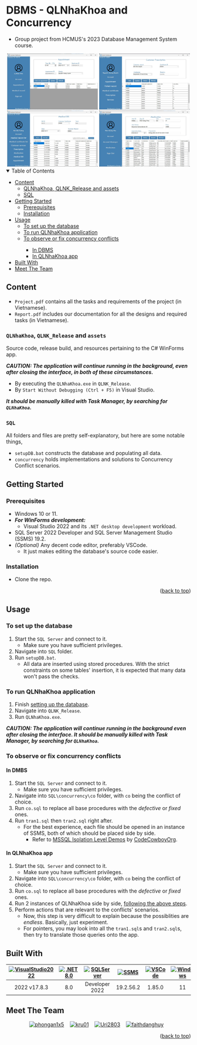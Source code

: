 <a name="readme-top"></a>

# DBMS - QLNhaKhoa and Concurrency

-   Group project from HCMUS's 2023 Database Management System course.

<div align="center">
  <img alt="Patient" src="READMEsrc/patient.jpg" width="49%" height="auto">
  <img alt="Dentist" src="READMEsrc/dentist.jpg" width="49%" height="auto">
</div>
<div align="center">
  <img alt="Employee" src="READMEsrc/empl.jpg" width="49%" height="auto">
  <img alt="Admin" src="READMEsrc/admin.jpg" width="49%" height="auto">
</div>

<details open>
  <summary>Table of Contents</summary>
  <ul>
    <li>
      <a href="#content">Content</a>
      <ul>
        <li><a href="#qlnhakhoa-qlnk_release-and-assets">QLNhaKhoa, QLNK_Release and assets</a></li>
        <li><a href="#sql">SQL</a></li>
      </ul>
    </li>
    <li>
      <a href="#getting-started">Getting Started</a>
      <ul>
        <li><a href="#prerequisites">Prerequisites</a></li>
        <li><a href="#installation">Installation</a></li>
      </ul>
    </li>
    <li>
      <a href="#usage">Usage</a>
      <ul>
        <li><a href="#to-set-up-the-database">To set up the database</a></li>
        <li><a href="#to-run-qlnhakhoa-application">To run QLNhaKhoa application</a></li>
        <li>
          <a href="#to-observe-or-fix-concurrency-conflicts">To observe or fix concurrency conflicts</a></li>
          <ul>
            <li><a href="#in-dbms">In DBMS</a></li>
            <li><a href="#in-qlnhakhoa-app">In QLNhaKhoa app</a></li>
          </ul>
      </ul>
    </li>
    <li><a href="#built-with">Built With</a></li>
    <li><a href="#meet-the-team">Meet The Team</a></li>
  </ul>
</details>

## Content

-   `Project.pdf` contains all the tasks and requirements of the project (in Vietnamese).
-   `Report.pdf` includes our documentation for all the designs and required tasks (in Vietnamese).

### `QLNhaKhoa`, `QLNK_Release` and `assets`

Source code, release build, and resources pertaining to the C# WinForms app.

**_CAUTION: The application will continue running in the background, even after closing the interface, in both of these circumstances._**

-   By executing the `QLNhaKhoa.exe` in `QLNK_Release`.
-   By `Start Without Debugging (Ctrl + F5)` in Visual Studio.

**_It should be manually killed with Task Manager, by searching for `QLNhaKhoa`._**

### `SQL`

All folders and files are pretty self-explanatory, but here are some notable things,

-   `setupDB.bat` constructs the database and populating all data.
-   `concurrency` holds implementations and solutions to Concurrency Conflict scenarios.

## Getting Started

### Prerequisites

-   Windows 10 or 11.
-   **_For WinForms development:_**
    -   Visual Studio 2022 and its `.NET desktop development` workload.
-   SQL Server 2022 Developer and SQL Server Management Studio (SSMS) 19.2.
-   _(Optional)_ Any decent code editor, preferably VSCode.
    -   It just makes editing the database's source code easier.

### Installation

-   Clone the repo.

<p align="right">(<a href="#readme-top">back to top</a>)</p>

## Usage

### To set up the database

1. Start the `SQL Server` and connect to it.
    - Make sure you have sufficient privileges.
1. Navigate into `SQL` folder.
1. Run `setupDB.bat`.
    - All data are inserted using stored procedures. With the strict constraints on some tables' insertion, it is expected that many data won't pass the checks.

### To run QLNhaKhoa application

1. Finish [setting up the database](#to-set-up-the-database).
1. Navigate into `QLNK_Release`.
1. Run `QLNhaKhoa.exe`.

**_CAUTION: The application will continue running in the background even after closing the interface. It should be manually killed with Task Manager, by searching for `QLNhaKhoa`._**

### To observe or fix concurrency conflicts

#### In DMBS

1. Start the `SQL Server` and connect to it.
    - Make sure you have sufficient privileges.
1. Navigate into `SQL\concurrency\co` folder, with `co` being the conflict of choice.
1. Run `co.sql` to replace all base procedures with the _defective_ or _fixed_ ones.
1. Run `tran1.sql` then `tran2.sql` right after.
    - For the best experience, each file should be opened in an instance of SSMS, both of which should be placed side by side.
        - Refer to [MSSQL Isolation Level Demos](https://www.youtube.com/playlist?list=PLS2xabqmZjj0YFdhA56XsoM4gN1fmNp8e) by [CodeCowboyOrg](https://www.youtube.com/@CodeCowboyOrg).

#### In QLNhaKhoa app

1. Start the `SQL Server` and connect to it.
    - Make sure you have sufficient privileges.
1. Navigate into `SQL\concurrency\co` folder, with `co` being the conflict of choice.
1. Run `co.sql` to replace all base procedures with the _defective_ or _fixed_ ones.
1. Run 2 instances of QLNhaKhoa side by side, [following the above steps](#to-run-qlnhakhoa-application).
1. Perform actions that are relevant to the conflicts' scenarios.
    - Now, this step is very difficult to explain because the possiblities are _endless_. Basically, just experiment.
    - For pointers, you may look into all the `tran1.sql`s and `tran2.sql`s, then try to translate those queries onto the app.

## Built With

[vsicon]: https://skillicons.dev/icons?i=visualstudio&theme=dark
[vsurl]: https://visualstudio.microsoft.com/vs/
[dotneticon]: https://skillicons.dev/icons?i=dotnet
[dotneturl]: https://dotnet.microsoft.com/en-us/download/dotnet/8.0
[sqlservericon]: https://upload.wikimedia.org/wikipedia/de/thumb/8/8c/Microsoft_SQL_Server_Logo.svg/90px-Microsoft_SQL_Server_Logo.svg.png
[sqlserverurl]: https://www.microsoft.com/en-us/sql-server/sql-server-downloads
[ssmsicon]: https://i.imgur.com/cIfvzqP.png
[ssmsurl]: https://learn.microsoft.com/en-us/sql/ssms/download-sql-server-management-studio-ssms?view=sql-server-ver16
[vscodeicon]: https://skillicons.dev/icons?i=vscode&theme=dark
[vscodeurl]: https://code.visualstudio.com/
[windowsicon]: https://cdn.jsdelivr.net/gh/devicons/devicon/icons/windows8/windows8-original.svg
[windowsurl]: https://www.microsoft.com/en-us/windows/

| [![VisualStudio2022][vsicon]][vsurl] | [![.NET8.0][dotneticon]][dotneturl] | [![SQLServer][sqlservericon]][sqlserverurl] | [![SSMS][ssmsicon]][ssmsurl] | [![VSCode][vscodeicon]][vscodeurl] | [![Windows][windowsicon]][windowsurl] |
| :----------------------------------: | :---------------------------------: | :-----------------------------------------: | :--------------------------: | :--------------------------------: | :-----------------------------------: |
|             2022 v17.8.3             |                 8.0                 |               Developer 2022                |          19.2.56.2           |               1.85.0               |     &nbsp;&nbsp; 11 &nbsp;&nbsp;      |

## Meet The Team

<div align="center">
  <a href="https://github.com/phongan1x5"><img alt="phongan1x5" src="https://github.com/phongan1x5.png" width="60px" height="auto"></a>&nbsp;&nbsp;&nbsp;
  <a href="https://github.com/kru01"><img alt="kru01" src="https://github.com/kru01.png" width="60px" height="auto"></a>&nbsp;&nbsp;&nbsp;
  <a href="https://github.com/Uri2803"><img alt="Uri2803" src="https://github.com/Uri2803.png" width="60px" height="auto"></a>&nbsp;&nbsp;&nbsp;
  <a href="https://github.com/faithdanghuy"><img alt="faithdanghuy" src="https://github.com/faithdanghuy.png" width="60px" height="auto"></a>&nbsp;&nbsp;&nbsp;
</div>

<p align="right">(<a href="#readme-top">back to top</a>)</p>
